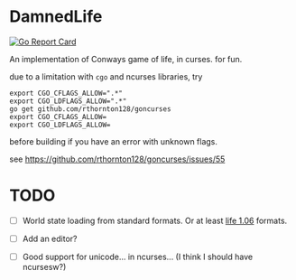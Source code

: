 DamnedLife
==========
[![Go Report Card](https://goreportcard.com/badge/github.com/yarbelk/damnedlife)](https://goreportcard.com/report/github.com/yarbelk/damnedlife)

An implementation of Conways game of life, in curses.  for fun.


due to a limitation with `cgo` and ncurses libraries,
try

```
export CGO_CFLAGS_ALLOW=".*"
export CGO_LDFLAGS_ALLOW=".*"
go get github.com/rthornton128/goncurses
export CGO_CFLAGS_ALLOW=
export CGO_LDFLAGS_ALLOW=
```

before building if you have an error with unknown flags.

see https://github.com/rthornton128/goncurses/issues/55


TODO
====


 - [ ] World state loading from standard formats.  Or at least
       [life 1.06](http://psoup.math.wisc.edu/mcell/ca_files_formats.html)
       formats.

 - [ ] Add an editor?

 - [ ] Good support for unicode... in ncurses...
       (I think I should have ncursesw?)
